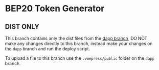 # BEP20 Token Generator

## DIST ONLY
This branch contains only the dist files from the [dapp branch](https://github.com/DigiSwap-Core/bep20-generator/tree/dapp), DO NOT make any changes directly to this branch, instead make your changes on the `dapp` branch and run the deploy script.

To upload a file to this branch use the `.vuepress/public` folder on the `dapp` branch.
